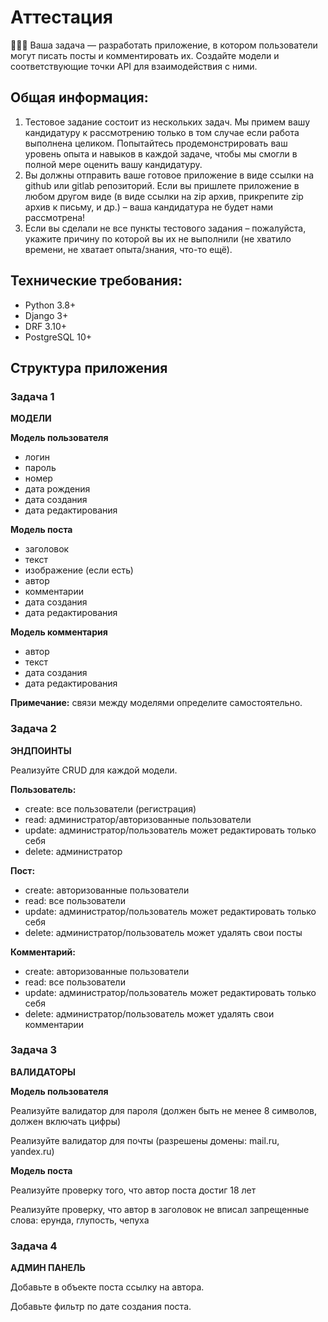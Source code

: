 # Аттестация

<aside>
🧑🏻‍💻 Ваша задача — разработать приложение, в котором пользователи могут писать посты и комментировать их. 
Создайте модели и соответствующие точки API для взаимодействия с ними.

</aside>

## Общая информация:

1. Тестовое задание состоит из нескольких задач. Мы примем вашу кандидатуру к рассмотрению только в том случае если
   работа выполнена целиком.
   Попытайтесь продемонстрировать ваш уровень опыта и навыков в каждой задаче, чтобы мы смогли в полной мере оценить
   вашу кандидатуру.
2. Вы должны отправить ваше готовое приложение в виде ссылки на github или gitlab репозиторий. Если вы пришлете
   приложение в любом другом виде (в виде ссылки на zip архив, прикрепите zip архив к письму, и др.) – ваша кандидатура
   не будет нами
   рассмотрена!
3. Если вы сделали не все пункты тестового задания – пожалуйста, укажите причину по которой вы их не выполнили (не
   хватило времени, не хватает опыта/знания, что-то ещё).

## Технические требования:

- Python 3.8+
- Django 3+
- DRF 3.10+
- PostgreSQL 10+

## Структура приложения

### Задача 1

**МОДЕЛИ**

**Модель пользователя**

- логин
- пароль
- номер
- дата рождения
- дата создания
- дата редактирования

**Модель поста**

- заголовок
- текст
- изображение (если есть)
- автор
- комментарии
- дата создания
- дата редактирования

**Модель комментария**

- автор
- текст
- дата создания
- дата редактирования

**Примечание:** связи между моделями определите самостоятельно.

### Задача 2

**ЭНДПОИНТЫ**

Реализуйте CRUD для каждой модели.

**Пользователь:**

- create: все пользователи (регистрация)
- read: администратор/авторизованные пользователи
- update: администратор/пользователь может редактировать только себя
- delete: администратор

**Пост:**

- create: авторизованные пользователи
- read: все пользователи
- update: администратор/пользователь может редактировать только себя
- delete: администратор/пользователь может удалять свои посты

**Комментарий:**

- create: авторизованные пользователи
- read: все пользователи
- update: администратор/пользователь может редактировать только себя
- delete: администратор/пользователь может удалять свои комментарии

### Задача 3

**ВАЛИДАТОРЫ**

**Модель пользователя**

Реализуйте валидатор для пароля (должен быть не менее 8 символов, должен включать цифры)

Реализуйте валидатор для почты (разрешены домены: mail.ru, yandex.ru)

**Модель поста**

Реализуйте проверку того, что автор поста достиг 18 лет

Реализуйте проверку, что автор в заголовок не вписал запрещенные слова: ерунда, глупость, чепуха

### Задача 4

**АДМИН ПАНЕЛЬ**

Добавьте в объекте поста ссылку на автора.

Добавьте фильтр по дате создания поста.
